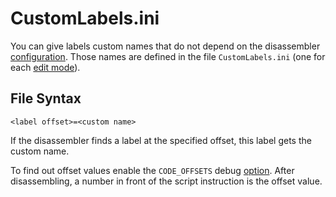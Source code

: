 # CustomLabels.ini

You can give labels custom names that do not depend on the disassembler [configuration](../editor/options/formats.md#label-name-format). Those names are defined in the file `CustomLabels.ini` \(one for each [edit mode](./#labels)\).

## File Syntax

`<label offset>=<custom name>`

If the disassembler finds a label at the specified offset, this label gets the custom name.

To find out offset values enable the `CODE_OFFSETS` debug [option](../editor/console.md#code_offsets). After disassembling, a number in front of the script instruction is the offset value.

